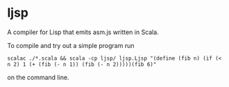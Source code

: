 ljsp
====

A compiler for Lisp that emits asm.js written in Scala.

To compile and try out a simple program run

    scalac ./*.scala && scala -cp ljsp/ ljsp.Ljsp "(define (fib n) (if (< n 2) 1 (+ (fib (- n 1)) (fib (- n 2)))))(fib 6)"

on the command line.
